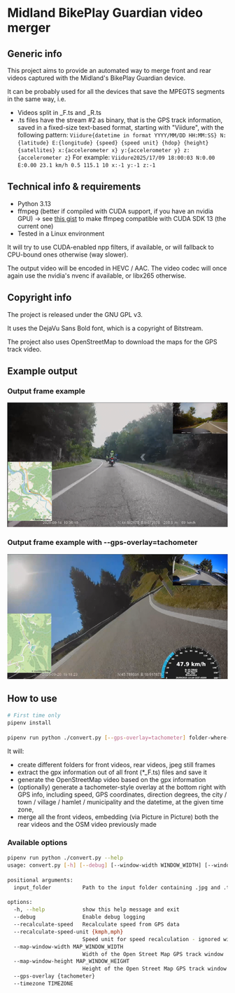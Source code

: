 # Midland BikePlay Guardian video merger

## Generic info

This project aims to provide an automated way to merge front and rear videos captured with the Midland's BikePlay Guardian device.

It can be probably used for all the devices that save the MPEGTS segments in the same way, i.e.

- Videos split in _F.ts and _R.ts
- .ts files have the stream #2 as binary, that is the GPS track information, saved in a fixed-size text-based format, starting with "Viidure", with the following pattern:
    ```Viidure{datetime in format YYYY/MM/DD HH:MM:SS} N:{latitude} E:{longitude} {speed} {speed unit} {hdop} {height} {satellites} x:{accelerometer x} y:{accelerometer y} z:{accelerometer z}```
    For example:
    ```Viidure2025/17/09 18:00:03 N:0.00 E:0.00 23.1 km/h 0.5 115.1 10 x:-1 y:-1 z:-1```

## Technical info & requirements

- Python 3.13
- ffmpeg (better if compiled with CUDA support, if you have an nvidia GPU) -> see [this gist](https://gist.github.com/elegos/7d9349a417e6a135c97884d0d4f65230) to make ffmpeg compatible with CUDA SDK 13 (the current one)
- Tested in a Linux environment

It will try to use CUDA-enabled npp filters, if available, or will fallback to CPU-bound ones otherwise (way slower).

The output video will be encoded in HEVC / AAC. The video codec will once again use the nvidia's nvenc if available, or libx265 otherwise.

## Copyright info

The project is released under the GNU GPL v3.

It uses the DejaVu Sans Bold font, which is a copyright of Bitstream.

The project also uses OpenStreetMap to download the maps for the GPS track video.

## Example output

### Output frame example
![Example frame](./docs/example_frame.png)

### Output frame example with --gps-overlay=tachometer
![Example frame](./docs/example_frame_with_tachmoeter_overlay.png)

## How to use

```bash
# First time only
pipenv install

pipenv run python ./convert.py [--gps-overlay=tachometer] folder-where-all-files-are-stored
```

It will:
- create different folders for front videos, rear videos, jpeg still frames
- extract the gpx information out of all front (*_F.ts) files and save it
- generate the OpenStreetMap video based on the gpx information
- (optionally) generate a tachometer-style overlay at the bottom right with GPS info, including speed, GPS coordinates, direction degrees, the city / town / village / hamlet / municipality and the datetime, at the given time zone, 
- merge all the front videos, embedding (via Picture in Picture) both the rear videos and the OSM video previously made

### Available options
```bash
pipenv run python ./convert.py --help                             
usage: convert.py [-h] [--debug] [--window-width WINDOW_WIDTH] [--window-height WINDOW_HEIGHT] [--gps-overlay {tachometer}] [--timezone TIMEZONE] input_folder

positional arguments:
  input_folder          Path to the input folder containing .jpg and .ts files

options:
  -h, --help            show this help message and exit
  --debug               Enable debug logging
  --recalculate-speed   Recalculate speed from GPS data
  --recalculate-speed-unit {kmph,mph}
                        Speed unit for speed recalculation - ignored without --recalculate-speed
  --map-window-width MAP_WINDOW_WIDTH
                        Width of the Open Street Map GPS track window
  --map-window-height MAP_WINDOW_HEIGHT
                        Height of the Open Street Map GPS track window
  --gps-overlay {tachometer}
  --timezone TIMEZONE
```
